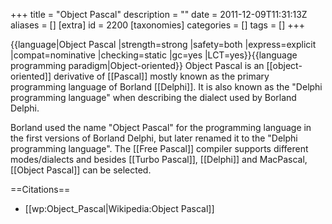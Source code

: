 +++
title = "Object Pascal"
description = ""
date = 2011-12-09T11:31:13Z
aliases = []
[extra]
id = 2200
[taxonomies]
categories = []
tags = []
+++

{{language|Object Pascal
|strength=strong
|safety=both
|express=explicit
|compat=nominative
|checking=static
|gc=yes
|LCT=yes}}{{language programming paradigm|Object-oriented}}
Object Pascal is an [[object-oriented]] derivative of [[Pascal]] mostly known as the primary programming language of Borland [[Delphi]]. It is also known as the "Delphi programming language" when describing the dialect used by Borland Delphi.

Borland used the name "Object Pascal" for the programming language in the first versions of Borland Delphi, but later renamed it to the "Delphi programming language". The [[Free Pascal]] compiler supports different modes/dialects and besides [[Turbo Pascal]], [[Delphi]] and MacPascal, [[Object Pascal]] can be selected.

==Citations==
* [[wp:Object_Pascal|Wikipedia:Object Pascal]]
